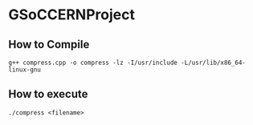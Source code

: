 # GSoCCERNProject

## How to Compile
```
g++ compress.cpp -o compress -lz -I/usr/include -L/usr/lib/x86_64-linux-gnu
```
## How to execute
```
./compress <filename>
```
